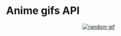 # Anime gifs API

<div align="center">
  
[![random gif](https://anime-gifs-api.vercel.app/random)](https://anime-gifs-api.vercel.app/random)
</div>
